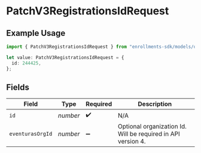 # PatchV3RegistrationsIdRequest

## Example Usage

```typescript
import { PatchV3RegistrationsIdRequest } from "enrollments-sdk/models/operations";

let value: PatchV3RegistrationsIdRequest = {
  id: 244425,
};
```

## Fields

| Field                                                        | Type                                                         | Required                                                     | Description                                                  |
| ------------------------------------------------------------ | ------------------------------------------------------------ | ------------------------------------------------------------ | ------------------------------------------------------------ |
| `id`                                                         | *number*                                                     | :heavy_check_mark:                                           | N/A                                                          |
| `eventurasOrgId`                                             | *number*                                                     | :heavy_minus_sign:                                           | Optional organization Id. Will be required in API version 4. |